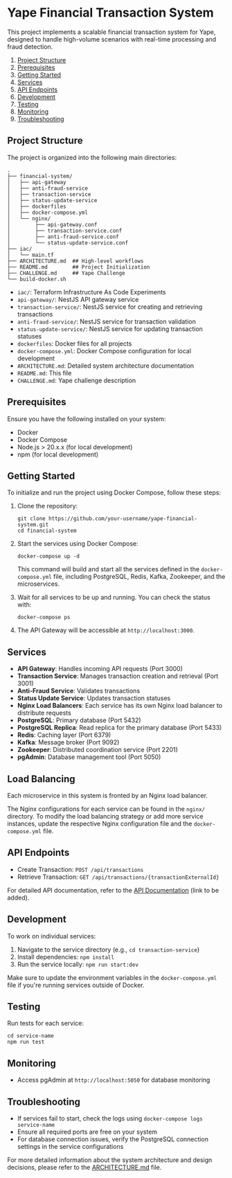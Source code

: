# Yape Financial Transaction System

This project implements a scalable financial transaction system for Yape, designed to handle high-volume scenarios with real-time processing and fraud detection.

1. [Project Structure](#project-structure)
2. [Prerequisites](#prerequisites)
3. [Getting Started](#getting-started)
4. [Services](#services)
5. [API Endpoints](#api-endpoints)
6. [Development](#development)
7. [Testing](#testing)
8. [Monitoring](#monitoring)
9. [Troubleshooting](#troubleshooting)

## Project Structure

The project is organized into the following main directories:

```
.
├── financial-system/
│   ├── api-gateway
│   ├── anti-fraud-service
│   ├── transaction-service
│   ├── status-update-service
│   ├── dockerfiles
│   ├── docker-compose.yml
│   └── nginx/
│        ├── api-gateway.conf
│        ├── transaction-service.conf
│        ├── anti-fraud-service.conf
│        └── status-update-service.conf
├── iac/
│   └── main.tf
├── ARCHITECTURE.md  ## High-level workflows
├── README.md        ## Project Initialization
├── CHALLENGE.md     ## Yape Challenge
└── build-docker.sh
```

- `iac/`: Terraform Infrastructure As Code Experiments
- `api-gateway/`: NestJS API gateway service
- `transaction-service/`: NestJS service for creating and retrieving transactions
- `anti-fraud-service/`: NestJS service for transaction validation
- `status-update-service/`: NestJS service for updating transaction statuses
- `dockerfiles`: Docker files for all projects
- `docker-compose.yml`: Docker Compose configuration for local development
- `ARCHITECTURE.md`: Detailed system architecture documentation
- `README.md`: This file
- `CHALLENGE.md`: Yape challenge description

## Prerequisites

Ensure you have the following installed on your system:

- Docker
- Docker Compose
- Node.js > 20.x.x (for local development)
- npm (for local development)

## Getting Started

To initialize and run the project using Docker Compose, follow these steps:

1. Clone the repository:
   ```
   git clone https://github.com/your-username/yape-financial-system.git
   cd financial-system
   ```

2. Start the services using Docker Compose:
   ```
   docker-compose up -d
   ```

   This command will build and start all the services defined in the `docker-compose.yml` file, including PostgreSQL, Redis, Kafka, Zookeeper, and the microservices.

3. Wait for all services to be up and running. You can check the status with:
   ```
   docker-compose ps
   ```

4. The API Gateway will be accessible at `http://localhost:3000`.

## Services

- **API Gateway**: Handles incoming API requests (Port 3000)
- **Transaction Service**: Manages transaction creation and retrieval (Port 3001)
- **Anti-Fraud Service**: Validates transactions
- **Status Update Service**: Updates transaction statuses
- **Nginx Load Balancers**: Each service has its own Nginx load balancer to distribute requests
- **PostgreSQL**: Primary database (Port 5432)
- **PostgreSQL Replica**: Read replica for the primary database (Port 5433)
- **Redis**: Caching layer (Port 6379)
- **Kafka**: Message broker (Port 9092)
- **Zookeeper**: Distributed coordination service (Port 2201)
- **pgAdmin**: Database management tool (Port 5050)

## Load Balancing
Each microservice in this system is fronted by an Nginx load balancer.

The Nginx configurations for each service can be found in the `nginx/` directory. To modify the load balancing strategy or add more service instances, update the respective Nginx configuration file and the `docker-compose.yml` file.

## API Endpoints

- Create Transaction: `POST /api/transactions`
- Retrieve Transaction: `GET /api/transactions/{transactionExternalId}`

For detailed API documentation, refer to the [API Documentation](#) (link to be added).

## Development

To work on individual services:

1. Navigate to the service directory (e.g., `cd transaction-service`)
2. Install dependencies: `npm install`
3. Run the service locally: `npm run start:dev`

Make sure to update the environment variables in the `docker-compose.yml` file if you're running services outside of Docker.

## Testing

Run tests for each service:

```
cd service-name
npm run test
```

## Monitoring

- Access pgAdmin at `http://localhost:5050` for database monitoring

## Troubleshooting

- If services fail to start, check the logs using `docker-compose logs service-name`
- Ensure all required ports are free on your system
- For database connection issues, verify the PostgreSQL connection settings in the service configurations

For more detailed information about the system architecture and design decisions, please refer to the [ARCHITECTURE.md](ARCHITECTURE.md) file.